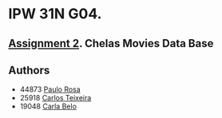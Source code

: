 # IPW 31N G04. 

## [Assignment 2](https://github.com/isel-leic-ipw/2223i-IPW-LEIC31D/wiki/IPW_IP-2223-1-A2). Chelas Movies Data Base

## Authors
- 44873 [Paulo Rosa](https://github.com/p4ulor)
- 25918 [Carlos Teixeira](https://github.com/cteixeira1972)
- 19048 [Carla Belo](https://github.com/19048-CBelo)